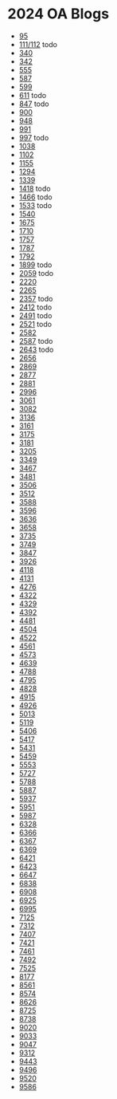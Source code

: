 # 2024 OA Blogs <br>
- [95](https://www.chiefdelphi.com/t/frc-95-the-grasshoppers-2024-build-thread/442176?u=jimmyy)
- [111/112]() todo
- [340](https://www.chiefdelphi.com/t/frc-team-340-greater-rochester-robotics-2024-build-thread-open-alliance/443107?u=jimmyy)
- [342](https://www.chiefdelphi.com/t/342-the-burning-magnetos-2024-open-alliance-thread/444550?u=jimmyy)
- [555](https://www.chiefdelphi.com/t/frc-555-montclair-robotics-2024-build-thread/442706?u=jimmyy)
- [587](https://www.chiefdelphi.com/t/frc-team-587-the-hedgehogs-2024-build-season-thread/442427?u=jimmyy)
- [599](https://www.chiefdelphi.com/t/599-the-robodox-build-thread-2024/443429?u=jimmyy)
- [611]() todo
- [847]() todo
- [900](https://www.chiefdelphi.com/t/the-zebracorns-behind-the-stripes-design-code-and-build-blog-2023-2024/440094?u=jimmyy)
- [948](https://www.chiefdelphi.com/t/nrg-948-2023-2024-open-alliance-thread/443508?u=jimmyy)
- [991](https://www.chiefdelphi.com/t/991-broncobotics-2024-build-thread-open-alliance/444979?u=jimmyy)
- [997]() todo
- [1038](https://www.chiefdelphi.com/t/1038-lakota-robotics-2024-build-thread-open-alliance/442398?u=jimmyy)
- [1102](https://www.chiefdelphi.com/t/frc-1102-maiken-magic-2024-build-thread-open-alliance/443128?u=jimmyy)
- [1155](https://www.chiefdelphi.com/t/frc-1155-the-sciborgs-2024-build-thread-open-alliance/441531?u=jimmyy)
- [1294](https://www.chiefdelphi.com/t/frc-1294-pack-of-parts-2024-build-thread-open-alliance-2024/441658?u=jimmyy)
- [1339](https://www.chiefdelphi.com/t/1339-open-alliance-open-content-for-the-2024-game/440346?u=jimmyy)
- [1418]() todo
- [1466]() todo
- [1533]() todo
- [1540](https://www.chiefdelphi.com/t/team-1540-flaming-chickens-2024-build-thread/443569?u=jimmyy)
- [1675](https://www.chiefdelphi.com/t/frc-1675-ups-2024-build-thread-open-alliance/444686?u=jimmyy)
- [1710](https://www.chiefdelphi.com/t/frc-team-1710-2024-build-thread-open-alliance/442068?u=jimmyy)
- [1757](https://www.chiefdelphi.com/t/frc-1757-wolverines-2023-2024-build-thread/442959?u=jimmyy)
- [1787](https://www.chiefdelphi.com/t/frc-1787-the-flying-circuits-2024-open-alliance-thread/442930?u=jimmyy)
- [1792](https://www.chiefdelphi.com/t/frc-1792-round-table-robotics-2024-build-thread-open-alliance/444623?u=jimmyy)
- [1899]() todo
- [2059]() todo
- [2220](https://www.chiefdelphi.com/t/2220-blue-twilight-2024-build-thread/443797?u=jimmyy)
- [2265](https://www.chiefdelphi.com/t/frc-2265-the-femaidens-2024-build-thread-open-alliance/444906?u=jimmyy)
- [2357]() todo 
- [2412]() todo
- [2491]() todo
- [2521]() todo
- [2582](https://www.chiefdelphi.com/t/2582-pantherbots-build-blog-open-alliance-2024/443543?u=jimmyy)
- [2587]() todo
- [2643]() todo
- [2656](https://www.chiefdelphi.com/t/2656-quasics-2024-build-thread-open-alliance/442607?u=jimmyy)
- [2869](https://www.chiefdelphi.com/t/regal-eagles-2869-2024-build-blog-open-alliance/440741?u=jimmyy)
- [2877]()
- [2881]()
- [2996]()
- [3061]()
- [3082]()
- [3136]()
- [3161]()
- [3175]()
- [3181]()
- [3205]()
- [3349]()
- [3467]()
- [3481]()
- [3506]()
- [3512]()
- [3588]()
- [3596]()
- [3636]()
- [3658]()
- [3735]()
- [3749]()
- [3847]()
- [3926]()
- [4118]()
- [4131]()
- [4276]()
- [4322]()
- [4329]()
- [4392]()
- [4481]()
- [4504]()
- [4522]()
- [4561]()
- [4573]()
- [4639]()
- [4788]()
- [4795]()
- [4828]()
- [4915]()
- [4926]()
- [5013]()
- [5119]()
- [5406]()
- [5417]()
- [5431]()
- [5459]()
- [5553]()
- [5727]()
- [5788]()
- [5887]()
- [5937]()
- [5951]()
- [5987]()
- [6328]()
- [6366]()
- [6367]()
- [6369]()
- [6421]()
- [6423]()
- [6647]()
- [6838]()
- [6908]()
- [6925]()
- [6995]()
- [7125]()
- [7312]()
- [7407]()
- [7421]()
- [7461]()
- [7492]()
- [7525]()
- [8177]()
- [8561]()
- [8574]()
- [8626]()
- [8725]()
- [8738]()
- [9020]()
- [9033]()
- [9047]()
- [9312]()
- [9443]()
- [9496]()
- [9520]()
- [9586]()
